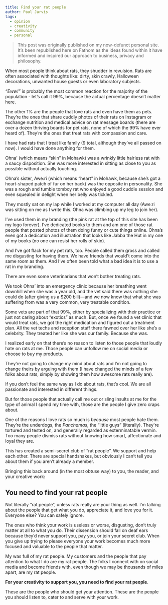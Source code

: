 ```yaml
title: Find your rat people
author: Paul Jarvis
tags:
  - opinion
  - creativity
  - community
  - personal
```

> This post was originally published on my now-defunct personal site. It’s been republished here on Fathom as the ideas found within it have informed and inspired our approach to business, privacy and philosophy.

When most people think about rats, they shudder in revulsion. Rats are often associated with thoughts like: dirty, skin crawly, Halloween decorations, unwanted house guests or even laboratory subjects.

_“Eww!”_ is probably the most common reaction for the majority of the population - let’s call it 99%, because the actual percentage doesn’t matter here.

The other 1% are the people that love rats and even have them as pets. They’re the ones that share cuddly photos of their rats on Instagram or exchange nutrition and medical advice on rat message boards (there are over a dozen thriving boards for pet rats, none of which the 99% have ever heard of). They’re the ones that treat rats with compassion and care.

I have had rats that I treat like family (9 total, although they've all passed on now). I would have done anything for them.

Ohna’ (which means “skin” in Mohawk) was a wrinkly little hairless rat with a saucy disposition. She was more interested in sitting as close to you as possible without actually touching.

Ohna’s sister, Awe:ri (which means “heart” in Mohawk, because she’s got a heart-shaped patch of fur on her back) was the opposite in personality. She was a rough and tumble tomboy rat who enjoyed a good cuddle session and even squealed in delight when her belly was tickled.

They mostly sat on my lap while I worked at my computer all day (Awe:ri was sitting on me as I write this. Ohna was climbing up my leg to join her).

I’ve used them in my branding (the pink rat at the top of this site has been my logo forever). I’ve dedicated books to them and am one of those rat people that posted photos of them doing funny or cute things online. Ohna’s even got a dedication and illustration that looks like Jabba the Hut in my one of my books (no one can resist her rolls of skin).

And I’ve got flack for my pet rats, too. People called them gross and called me disgusting for having them. We have friends that would’t come into the same room as them. And I’ve often been told what a bad idea it is to use a rat in my branding.

There are even some veterinarians that won’t bother treating rats.

We took Ohna’ into an emergency clinic because her breathing went downhill when she was a year old, and the vet said there was nothing she could do (after giving us a $200 bill)—and we now know that what she was suffering from was a very common, very treatable condition.

Some vets are part of that 99%, either by specializing with their practice or just not caring about “exotics” as much. But, once we found a vet clinic that would treat rats, we got the right medication and figured out a treatment plan. All the vet techs and reception staff there fawned over her like she’s a celebrity. They treated her like she was our family. Because she was.

I realized early on that there’s no reason to listen to those people that loudly hate on rats at me. Those people can unfollow me on social media or choose to buy my products.

They’re not going to change my mind about rats and I’m not going to change theirs by arguing with them (I have changed the minds of a few folks about rats, simply by showing them how awesome rats really are).

If you don’t feel the same way as I do about rats, that’s cool. We are all passionate and interested in different things.

But for those people that actually call me out or sling insults at me for the type of animal I spend my time with, those are the people I give zero craps about.

One of the reasons I love rats so much is _because_ most people hate them. They’re the underdogs, the _Panchamas_, the “little guys” (literally). They're tortured and tested on, and generally regarded as exterminatable vermin. Too many people dismiss rats without knowing how smart, affectionate and loyal they are.

This has created a semi-secret club of “rat people”. We support and help each other. There are special handshakes, but obviously I can’t tell you about them if you aren’t already a member.

Bringing this back around (in the most obtuse way) to you, the reader, and your creative work:

You need to find your rat people
--------------------------------

Not literally “rat people”, unless rats really are your thing as well. I’m talking about the people that get what you do, appreciate it, and love you for it. Everyone else? You can safely ignore.

The ones who think your work is useless or worse, disgusting, don’t truly matter at all to what you do. Their dissension should fall on deaf ears because they’d never support you, pay you, or join your secret club. When you give up trying to please everyone your work becomes much more focused and valuable to the people that matter.

My was full of my rat people. My customers and the people that pay attention to what I do are my rat people. The folks I connect with on social media and become friends with, even though we may be thousands of miles apart, are my rat people.

**For your creativity to support you, you need to find your rat people**.

These are the people who should get your attention. These are the people you should listen to, cater to and serve with your work.
